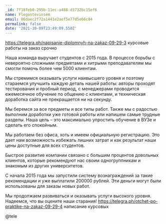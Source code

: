 ```yaml
---
_id: 7f18feb0-295b-11ec-a488-d3732bc15ef6
name: Flegontevinsem
email: 86daec2f72a1441e2aef5e77d5e66c84
permalink: false
date: '2021-10-09T23:49:09.550Z'
---
```

https://telegra.ph/napisanie-diplomnyh-na-zakaz-09-29-3 курсовые работы на заказ  срочно 
 
 
Наша команда выручает студентов с 2015 года. В процессе борьбы с невероятно сложными предметами и хитрыми преподавателям мы смогли помочь более чем 5000 клиентам.

Мы стремимся оказывать услуги наивысшего уровня и поэтому стараемся улучшить каждую деталь нашей работы: авторы проходят тестирования и пробный период, с менеджерами проводится ежемесячное обучение по общению с клиентами, и техническая доработка сайта не прекращается ни на секунду.

Мы беремся за все предметы и все типы работ. Также мы с радостью выполним доработки уже готовой работы или напишем самые трудные разделы. Наша цель – это максимально упростить обучение в ВУЗе и сделать его спокойным.

Мы работаем без офиса, хоть и имеем официальную регистрацию. Это дает нам возможность избежать лишних затрат и как результат наши цены доступные для всех студентов.

Быстрое развитие компании связано с большим процентов довольных клиентов, которые рекомендуют нас своим одногруппникам и знакомым из других университетов.

С начала 2015 года мы запустили систему вознаграждений за такие рекомендации и уже выплатили 200000 рублей. Эти деньги могут были использованы для заказы новых работ.

Мы продолжаем развиваться и оказывать услуги высокого уровня. Надеемся, что вы оцените наши старания! 
https://telegra.ph/otchet-po-praktike-na-zakaz-09-29-4 написание курсовых 
 
 
@tele
